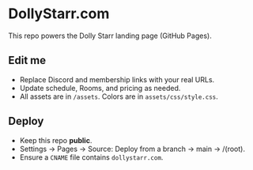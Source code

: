 # DollyStarr.com

This repo powers the Dolly Starr landing page (GitHub Pages).

## Edit me
- Replace Discord and membership links with your real URLs.
- Update schedule, Rooms, and pricing as needed.
- All assets are in `/assets`. Colors are in `assets/css/style.css`.

## Deploy
- Keep this repo **public**.
- Settings → Pages → Source: Deploy from a branch → main → /(root).
- Ensure a `CNAME` file contains `dollystarr.com`.
